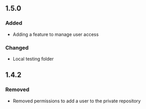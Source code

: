 ## 1.5.0
### Added
- Adding a feature to manage user access

### Changed
- Local testing folder



## 1.4.2
### Removed
- Removed permissions to add a user to the private repository


